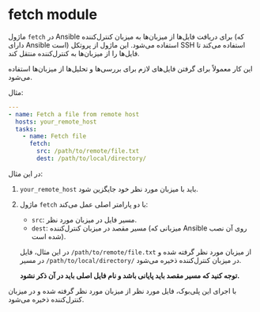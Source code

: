 # fetch module

ماژول `fetch` در Ansible برای دریافت فایل‌ها از میزبان‌ها به میزبان کنترل‌کننده (که دارای Ansible است) استفاده می‌شود. این ماژول از پروتکل SSH استفاده می‌کند تا فایل‌ها را از میزبان‌ها به کنترل‌کننده منتقل کند.

این کار معمولاً برای گرفتن فایل‌های لازم برای بررسی‌ها و تحلیل‌ها از میزبان‌ها استفاده می‌شود.

مثال:

```yaml
---
- name: Fetch a file from remote host
  hosts: your_remote_host
  tasks:
    - name: Fetch file
      fetch:
        src: /path/to/remote/file.txt
        dest: /path/to/local/directory/
```

در این مثال:

1. `your_remote_host` باید با میزبان مورد نظر خود جایگزین شود.

2. ماژول `fetch` با دو پارامتر اصلی عمل می‌کند:

   - `src`: مسیر فایل در میزبان مورد نظر.
   - `dest`: مسیر مقصد در میزبان کنترل‌کننده (میزبانی که Ansible روی آن نصب شده است).

   در این مثال، فایل `/path/to/remote/file.txt` از میزبان مورد نظر گرفته شده و در مسیر `/path/to/local/directory/` در میزبان کنترل‌کننده ذخیره می‌شود.

   **توجه کنید که مسیر مقصد باید پایانی باشد و نام فایل اصلی باید در آن ذکر نشود.**

با اجرای این پلی‌بوک، فایل مورد نظر از میزبان مورد نظر گرفته شده و در میزبان کنترل‌کننده ذخیره می‌شود.
